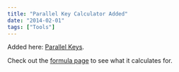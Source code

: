 ```yaml
---
title: "Parallel Key Calculator Added"
date: "2014-02-01"
tags: ["Tools"]
---
```


Added here: [Parallel Keys](https://www.scenic-shop.com/Calculators/keys.html).

Check out the [formula page](https://www.scenic-shop.com/Calculators/formulas/mdwiki.html#!keys.md) to see what it calculates for.
